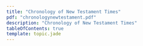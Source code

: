 ```yaml
---
title: "Chronology of New Testament Times"
pdf: "chronologynewtestament.pdf"
description: "Chronology of New Testament Times"
tableOfContents: true
template: topic.jade
---
```

